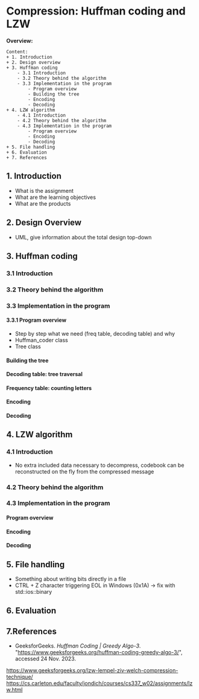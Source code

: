 # Compression: Huffman coding and LZW

**Overview:**
```text
Content:
+ 1. Introduction
+ 2. Design overview
+ 3. Huffman coding
    - 3.1 Introduction
    - 3.2 Theory behind the algorithm
    - 3.3 Implementation in the program
        - Program overview
        - Building the tree
        - Encoding
        - Decoding
+ 4. LZW algorithm
    - 4.1 Introduction
    - 4.2 Theory behind the algorithm
    - 4.3 Implementation in the program
        - Program overview
        - Encoding
        - Decoding
+ 5. File handling
+ 6. Evaluation
+ 7. References
```

## 1. Introduction

- What is the assignment
- What are the learning objectives
- What are the products


## 2. Design Overview

- UML, give information about the total design top-down



## 3. Huffman coding
### 3.1 Introduction
### 3.2 Theory behind the algorithm
### 3.3 Implementation in the program
#### 3.3.1 Program overview
- Step by step what we need (freq table, decoding table) and why
- Huffman_coder class
- Tree class

#### Building the tree
#### Decoding table: tree traversal
#### Frequency table: counting letters
#### Encoding
#### Decoding





## 4. LZW algorithm
### 4.1 Introduction
- No extra included data necessary to decompress, codebook can be reconstructed on the fly from the compressed message
### 4.2 Theory behind the algorithm
### 4.3 Implementation in the program
#### Program overview
#### Encoding
#### Decoding



## 5. File handling
- Something about writing bits directly in a file
- CTRL + Z character triggering EOL in Windows (0x1A) -> fix with std::ios::binary



## 6. Evaluation




## 7.References
- GeeksforGeeks. *Huffman Coding | Greedy Algo-3*. "https://www.geeksforgeeks.org/huffman-coding-greedy-algo-3/", accessed 24 Nov. 2023.

https://www.geeksforgeeks.org/lzw-lempel-ziv-welch-compression-technique/
https://cs.carleton.edu/faculty/jondich/courses/cs337_w02/assignments/lzw.html



